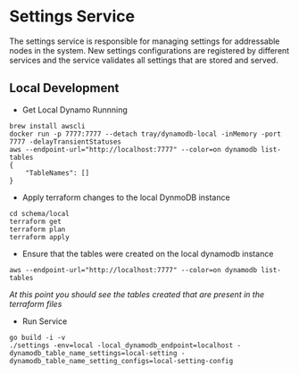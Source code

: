 # Settings Service
The settings service is responsible for managing settings for addressable nodes in the system. New settings configurations are registered by different services
and the service validates all settings that are stored and served.

## Local Development
* Get Local Dynamo Runnning

```
brew install awscli
docker run -p 7777:7777 --detach tray/dynamodb-local -inMemory -port 7777 -delayTransientStatuses
aws --endpoint-url="http://localhost:7777" --color=on dynamodb list-tables
{
    "TableNames": []
}
```

* Apply terraform changes to the local DynmoDB instance

```
cd schema/local
terraform get
terraform plan
terraform apply
```

* Ensure that the tables were created on the local dynamodb instance

```
aws --endpoint-url="http://localhost:7777" --color=on dynamodb list-tables
```
_At this point you should see the tables created that are present in the terraform files_

* Run Service

```
go build -i -v
./settings -env=local -local_dynamodb_endpoint=localhost -dynamodb_table_name_settings=local-setting -dynamodb_table_name_setting_configs=local-setting-config
```